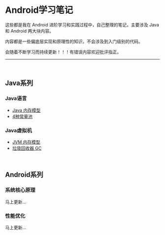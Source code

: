 # Android学习笔记

这些都是我在 Android 进阶学习和实践过程中，自己整理的笔记，主要涉及 Java 和 Android 两大块内容。

内容都是一些偏底层实现和原理性的知识，不会涉及到入门级别的代码。

会随着不断学习而持续更新！！！有错误内容欢迎批评指正。

---

</br>

## Java系列

### Java语言

- [Java 内存模型](Java系列/Java内存模型.md)
- [4种常量池](Java系列/4种常量池.md)

### Java虚拟机

- [JVM 内存模型](Java系列/JVM内存模型.md)
- [垃圾回收器 GC](Java系列/垃圾回收器GC.md)

</br>

## Android系列

### 系统核心原理

马上更新...

### 性能优化

马上更新...